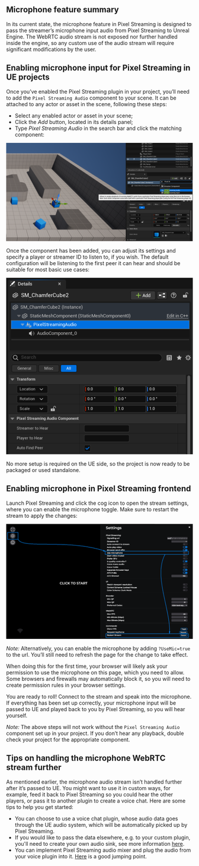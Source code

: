 ## Microphone feature summary

In its current state, the microphone feature in Pixel Streaming is designed to pass the streamer’s microphone input audio from Pixel Streaming to Unreal Engine. The WebRTC audio stream is not exposed nor further handled inside the engine, so any custom use of the audio stream will require significant modifications by the user.

## Enabling microphone input for Pixel Streaming in UE projects

Once you’ve enabled the Pixel Streaming plugin in your project, you’ll need to add the `Pixel Streaming Audio` component to your scene. It can be attached to any actor or asset in the scene, following these steps:

- Select any enabled actor or asset in your scene;
- Click the *Add* button, located in its details panel;
- Type *Pixel Streaming Audio* in the search bar and click the matching component:

<p align="center">
    <img src="Resources\Images\add-pixel-streaming-to-actor.png" alt="Add component to actor">
</p>

Once the component has been added, you can adjust its settings and specify a player or streamer ID to listen to, if you wish. The default configuration will be listening to the first peer it can hear and should be suitable for most basic use cases:

<p align="center">
    <img src="Resources\Images\settings-pixel-streaming-audio.png" alt="Component configuration">
</p>	

No more setup is required on the UE side, so the project is now ready to be packaged or used standalone.

## Enabling microphone in Pixel Streaming frontend

Launch Pixel Streaming and click the cog icon to open the stream settings, where you can enable the microphone toggle. Make sure to restart the stream to apply the changes:

<p align="center">
    <img src="Resources\Images\mic-toggle.png" alt="Component configuration">
</p>	

*Note:* Alternatively, you can enable the microphone by adding `?UseMic=true` to the url. You’ll still need to refresh the page for the change to take effect.

When doing this for the first time, your browser will likely ask your permission to use the microphone on this page, which you need to allow. Some browsers and firewalls may automatically block it, so you will need to create permission rules in your browser settings.

You are ready to roll! Connect to the stream and speak into the microphone. If everything has been set up correctly, your microphone input will be passed to UE and played back to you by Pixel Streaming, so you will hear yourself.

*Note:* The above steps will not work without the `Pixel Streaming Audio` component set up in your project. If you don’t hear any playback, double check your project for the appropriate component.

## Tips on handling the microphone WebRTC stream further

As mentioned earlier, the microphone audio stream isn’t handled further after it’s passed to UE. You might want to use it in custom ways, for example, feed it back to Pixel Streaming so you could hear the other players, or pass it to another plugin to create a voice chat. Here are some tips to help you get started:

- You can choose to use a voice chat plugin, whose audio data goes through the UE audio system, which will be automatically picked up by Pixel Streaming.
- If you would like to pass the data elsewhere, e.g. to your custom plugin, you'll need to create your own audio sink, see more information [here](https://github.com/EpicGames/UnrealEngine/blob/5ca9da84c694c6eee288c30a547fcaa1a40aed9b/Engine/Plugins/Media/PixelStreaming/Source/PixelStreaming/Public/IPixelStreamingStreamer.h#L220).
- You can implement Pixel Streaming audio mixer and plug the audio from your voice plugin into it. [Here](https://github.com/EpicGames/UnrealEngine/blob/release/Engine/Plugins/Media/PixelStreaming/Source/PixelStreaming/Private/AudioInputMixer.h) is a good jumping point.
